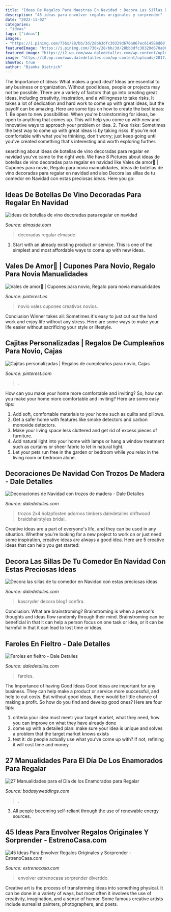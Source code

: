 ```yaml
---
title: "Ideas De Regalos Para Maestras En Navidad : Decora Las Sillas De Tu Comedor En Navidad Con Estas Preciosas Ideas"
description: "45 ideas para envolver regalos originales y sorprender"
date: "2022-11-02"
categories:
- "ideas"
tags: ["ideas"]
images:
- "https://i.pinimg.com/736x/28/bb/3d/28bb3dfc30329d670a067ec614588d00.jpg"
featuredImage: "https://i.pinimg.com/736x/28/bb/3d/28bb3dfc30329d670a067ec614588d00.jpg"
featured_image: "https://i2.wp.com/www.daledetalles.com/wp-content/uploads/2016/09/sillas-decoradas-para-navidad11.jpg?resize=640%2C395"
image: "https://i0.wp.com/www.daledetalles.com/wp-content/uploads/2017/12/faroles-en-fieltro5.jpg?resize=500%2C667"
ShowToc: true
author: "Bianka Dietrich"
---
```



The Importance of Ideas: What makes a good idea?
Ideas are essential to any business or organization. Without good ideas, people or projects may not be possible. There are a variety of factors that go into creating great ideas, including creativity, inspiration, and a willingness to take risks. It takes a lot of dedication and hard work to come up with great ideas, but the payoff can be amazing. Here are some tips on how to create the best ideas: 1. Be open to new possibilities: When you're brainstorming for ideas, be open to anything that comes up. This will help you come up with new and innovative ways to approach your problem or idea. 2. Take risks: Sometimes the best way to come up with great ideas is by taking risks. If you're not comfortable with what you're thinking, don't worry; just keep going until you've created something that's interesting and worth exploring further. 
	

		
searching about ideas de botellas de vino decoradas para regalar en navidad you've came to the right web. We have 8 Pictures about ideas de botellas de vino decoradas para regalar en navidad like Vales de amor💓 | Cupones para novio, Regalo para novia manualidades, ideas de botellas de vino decoradas para regalar en navidad and also Decora las sillas de tu comedor en Navidad con estas preciosas ideas. Here you go:
		
    
## Ideas De Botellas De Vino Decoradas Para Regalar En Navidad

<img loading=lazy src="http://elmasde.com/wp-content/uploads/2015/12/ideas-de-botellas-de-vino-decoradas-para-regalar-en-navidad-01.jpg" onerror="this.onerror=null;this.src='https://tse2.mm.bing.net/th?id=OIP.N-HCxjpC0ACh1A5OakGpRgHaKA&amp;pid=15.1';" alt="ideas de botellas de vino decoradas para regalar en navidad">

_Source: elmasde.com_

>decoradas regalar elmasde. 

	

1. Start with an already existing product or service. This is one of the simplest and most affordable ways to come up with new ideas.

    
## Vales De Amor💓 | Cupones Para Novio, Regalo Para Novia Manualidades

<img loading=lazy src="https://i.pinimg.com/736x/28/bb/3d/28bb3dfc30329d670a067ec614588d00.jpg" onerror="this.onerror=null;this.src='https://tse2.mm.bing.net/th?id=OIP.h71ee_cPy7tWAwVTuBWx2wHaJ3&amp;pid=15.1';" alt="Vales de amor💓 | Cupones para novio, Regalo para novia manualidades">

_Source: pinterest.es_

>novio vales cupones creativos novios. 

	

Conclusion
Winner takes all: Sometimes it's easy to just cut out the hard work and enjoy life without any stress. Here are some ways to make your life easier without sacrificing your style or lifestyle.

    
## Cajitas Personalizadas | Regalos De Cumpleaños Para Novio, Cajas

<img loading=lazy src="https://i.pinimg.com/736x/d4/70/d5/d470d5f97bc7f4afeebe5733222d76ef.jpg" onerror="this.onerror=null;this.src='https://tse1.mm.bing.net/th?id=OIP.53iC8s2Ptfg0XdiSIhbGZAHaJ3&amp;pid=15.1';" alt="Cajitas personalizadas | Regalos de cumpleaños para novio, Cajas">

_Source: pinterest.com_

>. 

	

How can you make your home more comfortable and inviting?
So, how can you make your home more comfortable and inviting? Here are some easy tips: 
1. Add soft, comfortable materials to your home such as quilts and pillows. 
2. Get a safer home with features like smoke detectors and carbon monoxide detectors. 
3. Make your living space less cluttered and get rid of excess pieces of furniture. 
4. Add natural light into your home with lamps or hang a window treatment such as curtains or sheer fabric to let in natural light. 
5. Let your pets run free in the garden or bedroom while you relax in the living room or bedroom alone.

    
## Decoraciones De Navidad Con Trozos De Madera - Dale Detalles

<img loading=lazy src="https://i1.wp.com/www.daledetalles.com/wp-content/uploads/2017/10/adornos-de-navidad-con-trozos-de-madera7.jpg?resize=564%2C752" onerror="this.onerror=null;this.src='https://tse4.mm.bing.net/th?id=OIP.tQ57UZvE06x4IaVxVijKTQHaJ4&amp;pid=15.1';" alt="Decoraciones de Navidad con trozos de madera - Dale Detalles">

_Source: daledetalles.com_

>trozos 2x4 holzpfosten adornos timbers daledetalles driftwood braidshairstyles bridal. 

	

Creative ideas are a part of everyone's life, and they can be used in any situation. Whether you're looking for a new project to work on or just need some inspiration, creative ideas are always a good idea. Here are 5 creative ideas that can help you get started: 

    
## Decora Las Sillas De Tu Comedor En Navidad Con Estas Preciosas Ideas

<img loading=lazy src="https://i2.wp.com/www.daledetalles.com/wp-content/uploads/2016/09/sillas-decoradas-para-navidad11.jpg?resize=640%2C395" onerror="this.onerror=null;this.src='https://tse4.mm.bing.net/th?id=OIP.TNN8-hyLKoe0lxUOVmfhsQHaEk&amp;pid=15.1';" alt="Decora las sillas de tu comedor en Navidad con estas preciosas ideas">

_Source: daledetalles.com_

>kascryder decora blog1 confira. 

	

Conclusion:
What are brainstroming? Brainstroming is when a person's thoughts and ideas flow randomly through their mind. Brainstroming can be beneficial in that it can help a person focus on one task or idea, or it can be harmful in that it can lead to lost time or ideas.

    
## Faroles En Fieltro - Dale Detalles

<img loading=lazy src="https://i0.wp.com/www.daledetalles.com/wp-content/uploads/2017/12/faroles-en-fieltro5.jpg?resize=500%2C667" onerror="this.onerror=null;this.src='https://tse2.mm.bing.net/th?id=OIP.lbMFMIiT9ObgGEdTW8bjfAHaJ4&amp;pid=15.1';" alt="Faroles en fieltro - Dale Detalles">

_Source: daledetalles.com_

>faroles. 

	

The Importance of having Good Ideas
Good ideas are important for any business. They can help make a product or service more successful, and help to cut costs. But without good ideas, there would be little chance of making a profit. So how do you find and develop good ones? Here are four tips:
1. criteria your idea must meet: your target market, what they need, how you can improve on what they have already done
2. come up with a detailed plan: make sure your idea is unique and solves a problem that the target market knows exists
3. test it: do people actually use what you’ve come up with? If not, refining it will cost time and money

    
## 27 Manualidades Para El Día De Los Enamorados Para Regalar

<img loading=lazy src="https://bodasyweddings.com/wp-content/uploads/2018/01/decoracion-del-cuarto.jpg" onerror="this.onerror=null;this.src='https://tse1.mm.bing.net/th?id=OIP.rCfSy9E2CgCalXlkptrB6gAAAA&amp;pid=15.1';" alt="27 Manualidades para el Día de los Enamorados para Regalar">

_Source: bodasyweddings.com_

>. 

	

3. All people becoming self-reliant through the use of renewable energy sources. 

    
## 45 Ideas Para Envolver Regalos Originales Y Sorprender - EstrenoCasa.com

<img loading=lazy src="https://www.estrenocasa.com/wp-content/uploads/2017/11/regalo-divertido.jpg" onerror="this.onerror=null;this.src='https://tse3.mm.bing.net/th?id=OIP.rXs3m1IdEU--4lNv7ziu_QHaJ4&amp;pid=15.1';" alt="45 Ideas Para Envolver Regalos Originales y Sorprender - EstrenoCasa.com">

_Source: estrenocasa.com_

>envolver estrenocasa sorprender divertido. 

	

Creative art is the process of transforming ideas into something physical. It can be done in a variety of ways, but most often it involves the use of creativity, imagination, and a sense of humor. Some famous creative artists include surrealist painters, photographers, and poets.

